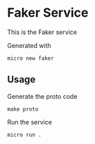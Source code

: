 # Faker Service

This is the Faker service

Generated with

```
micro new faker
```

## Usage

Generate the proto code

```
make proto
```

Run the service

```
micro run .
```